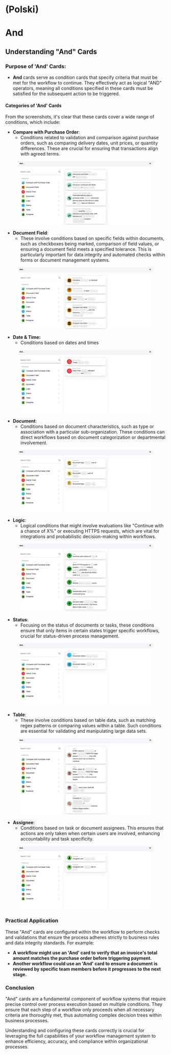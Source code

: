 
# (Polski)

# And

## Understanding "And" Cards

### **Purpose of 'And' Cards:**

* **And** cards serve as condition cards that specify criteria that must be met for the workflow to continue. They effectively act as logical "AND" operators, meaning all conditions specified in these cards must be satisfied for the subsequent action to be triggered.

#### Categories of 'And' Cards

From the screenshots, it's clear that these cards cover a wide range of conditions, which include:

* **Compare with Purchase Order**:
  * Conditions related to validation and comparison against purchase orders, such as comparing delivery dates, unit prices, or quantity differences. These are crucial for ensuring that transactions align with agreed terms.

<figure><img src="../../../.gitbook/assets/image (14) (1) (1) (1).png" alt=""><figcaption></figcaption></figure>

* **Document Field**:
  * These involve conditions based on specific fields within documents, such as checkboxes being marked, comparison of field values, or ensuring a document field meets a specified tolerance. This is particularly important for data integrity and automated checks within forms or document management systems.

<figure><img src="../../../.gitbook/assets/image (15) (1) (1) (1).png" alt=""><figcaption></figcaption></figure>

* **Date & Time:**
  * Conditions based on dates and times

<figure><img src="../../../.gitbook/assets/image (17) (1) (1).png" alt=""><figcaption></figcaption></figure>

* **Document**:
  * Conditions based on document characteristics, such as type or association with a particular sub-organization. These conditions can direct workflows based on document categorization or departmental involvement.

<figure><img src="../../../.gitbook/assets/image (18) (1) (1).png" alt=""><figcaption></figcaption></figure>

* **Logic**:
  * Logical conditions that might involve evaluations like "Continue with a chance of X%" or executing HTTPS requests, which are vital for integrations and probabilistic decision-making within workflows.

<figure><img src="../../../.gitbook/assets/image (19) (1) (1).png" alt=""><figcaption></figcaption></figure>

* **Status**:
  * Focusing on the status of documents or tasks, these conditions ensure that only items in certain states trigger specific workflows, crucial for status-driven process management.

<figure><img src="../../../.gitbook/assets/image (20) (1) (1).png" alt=""><figcaption></figcaption></figure>

* **Table**:
  * These involve conditions based on table data, such as matching regex patterns or comparing values within a table. Such conditions are essential for validating and manipulating large data sets.

<figure><img src="../../../.gitbook/assets/image (22) (1) (1).png" alt=""><figcaption></figcaption></figure>

* **Assignee**:
  * Conditions based on task or document assignees. This ensures that actions are only taken when certain users are involved, enhancing accountability and task specificity.

<figure><img src="../../../.gitbook/assets/image (24) (1) (1).png" alt=""><figcaption></figcaption></figure>

### Practical Application

These "And" cards are configured within the workflow to perform checks and validations that ensure the process adheres strictly to business rules and data integrity standards. For example:

* **A workflow might use an 'And' card to verify that an invoice's total amount matches the purchase order before triggering payment.**
* **Another workflow could use an 'And' card to ensure a document is reviewed by specific team members before it progresses to the next stage.**

### Conclusion

"And" cards are a fundamental component of workflow systems that require precise control over process execution based on multiple conditions. They ensure that each step of a workflow only proceeds when all necessary criteria are thoroughly met, thus automating complex decision trees within business processes.

Understanding and configuring these cards correctly is crucial for leveraging the full capabilities of your workflow management system to enhance efficiency, accuracy, and compliance within organizational processes.
